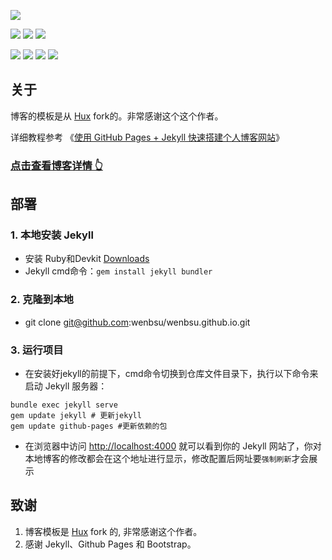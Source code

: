 ![](https://cdn.nlark.com/yuque/0/2023/png/38423761/1690790198839-3d270bb1-2e92-437d-a435-909b42635b12.png)

![](https://img.shields.io/badge/HTML-red)  ![](https://img.shields.io/badge/jekyll-green)  ![](https://img.shields.io/badge/Ruby-3.2.21-block)

![](https://img.shields.io/github/issues/carlosw0713/carlosw0713.github.io.svg?style=flat)  ![](https://img.shields.io/badge/license-MIT-blue.svg?style=flat)  ![](https://img.shields.io/github/stars/carlosw0713/carlosw0713.github.io.svg?style=social&label=Star)  ![](https://img.shields.io/github/forks/carlosw0713/carlosw0713.github.io.svg?style=social&label=Fork)

## 关于

博客的模板是从 [Hux](https://github.com/Huxpro/huxpro.github.io) fork的。非常感谢这个这个作者。

详细教程参考 《[使用 GitHub Pages + Jekyll 快速搭建个人博客网站](https://carlosw0713.github.io/2023/07/15/%E4%BD%BF%E7%94%A8-GitHub-Pages-+-Jekyll-%E5%BF%AB%E9%80%9F%E6%90%AD%E5%BB%BA%E4%B8%AA%E4%BA%BA%E5%8D%9A%E5%AE%A2%E7%BD%91%E7%AB%99/)》

### [点击查看博客详情 👆](https://wenbsu.github.io/)

## 部署

### 1. 本地安装 Jekyll

-  安装 Ruby和Devkit [Downloads](https://rubyinstaller.org/downloads/)
-  Jekyll cmd命令：`gem install jekyll bundler`

### 2. 克隆到本地

- git clone git@github.com:wenbsu/wenbsu.github.io.git

### 3. 运行项目

- 在安装好jekyll的前提下，cmd命令切换到仓库文件目录下，执行以下命令来启动 Jekyll 服务器：

```
bundle exec jekyll serve
gem update jekyll # 更新jekyll
gem update github-pages #更新依赖的包
```

- 在浏览器中访问 [http://localhost:4000](http://localhost:4000/) 就可以看到你的 Jekyll 网站了，你对本地博客的修改都会在这个地址进行显示，修改配置后网址要`强制刷新`才会展示

## 致谢

1. 博客模板是 [Hux](https://github.com/Huxpro/huxpro.github.io) fork 的, 非常感谢这个作者。
2. 感谢 Jekyll、Github Pages 和 Bootstrap。
